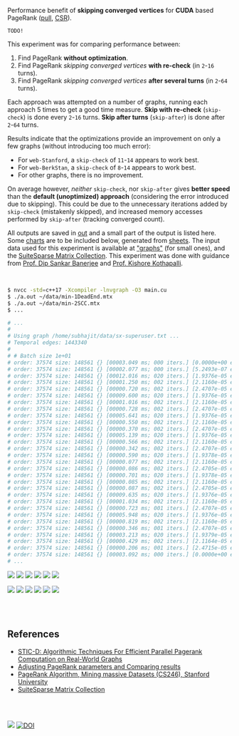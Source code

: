Performance benefit of **skipping converged vertices** for **CUDA** based
PageRank ([pull], [CSR]).

`TODO!`

This experiment was for comparing performance between:
1. Find PageRank **without optimization**.
2. Find PageRank *skipping converged vertices* **with re-check** (in `2`-`16` turns).
3. Find PageRank *skipping converged vertices* **after several turns** (in `2`-`64` turns).

Each approach was attempted on a number of graphs, running each approach 5 times
to get a good time measure. **Skip with re-check** (`skip-check`) is done every
`2`-`16` turns. **Skip after turns** (`skip-after`) is done after `2`-`64`
turns.

Results indicate that the optimizations provide an improvement on only a
few graphs (without introducing too much error):
- For `web-Stanford`, a `skip-check` of `11`-`14` appears to work best.
- For `web-BerkStan`, a `skip-check` of `8`-`14` appears to work best.
- For other graphs, there is no improvement.

On average however, *neither* `skip-check`, nor `skip-after` gives **better
speed** than the **default (unoptimized) approach** (considering the error
introduced due to skipping). This could be due to the unnecessary iterations
added by `skip-check` (mistakenly skipped), and increased memory accesses
performed by `skip-after` (tracking converged count).

All outputs are saved in [out](out/) and a small part of the output is listed
here. Some [charts] are to be included below, generated from [sheets]. The input
data used for this experiment is available at ["graphs"] (for small ones), and
the [SuiteSparse Matrix Collection]. This experiment was done with guidance
from [Prof. Dip Sankar Banerjee] and [Prof. Kishore Kothapalli].

<br>

```bash
$ nvcc -std=c++17 -Xcompiler -lnvgraph -O3 main.cu
$ ./a.out ~/data/min-1DeadEnd.mtx
$ ./a.out ~/data/min-2SCC.mtx
$ ...

# ...
#
# Using graph /home/subhajit/data/sx-superuser.txt ...
# Temporal edges: 1443340
#
# # Batch size 1e+01
# order: 37574 size: 148561 {} [00003.049 ms; 000 iters.] [0.0000e+00 err.] I:pagerankNvgraph (static)
# order: 37574 size: 148561 {} [00002.077 ms; 000 iters.] [5.2493e-07 err.] I:pagerankNvgraph (incremental)
# order: 37574 size: 148561 {} [00012.016 ms; 020 iters.] [1.9376e-05 err.] I:pagerankMonolithicSeq (static)
# order: 37574 size: 148561 {} [00001.250 ms; 002 iters.] [2.1160e-05 err.] I:pagerankMonolithicSeq (incremental)
# order: 37574 size: 148561 {} [00000.720 ms; 002 iters.] [2.4707e-05 err.] I:pagerankMonolithicSeq (dynamic)
# order: 37574 size: 148561 {} [00009.600 ms; 020 iters.] [1.9376e-05 err.] I:pagerankMonolithicSeqSplit (static)
# order: 37574 size: 148561 {} [00001.016 ms; 002 iters.] [2.1160e-05 err.] I:pagerankMonolithicSeqSplit (incremental)
# order: 37574 size: 148561 {} [00000.728 ms; 002 iters.] [2.4707e-05 err.] I:pagerankMonolithicSeqSplit (dynamic)
# order: 37574 size: 148561 {} [00005.641 ms; 020 iters.] [1.9376e-05 err.] I:pagerankMonolithicOmp (static)
# order: 37574 size: 148561 {} [00000.550 ms; 002 iters.] [2.1160e-05 err.] I:pagerankMonolithicOmp (incremental)
# order: 37574 size: 148561 {} [00000.370 ms; 002 iters.] [2.4707e-05 err.] I:pagerankMonolithicOmp (dynamic)
# order: 37574 size: 148561 {} [00005.139 ms; 020 iters.] [1.9376e-05 err.] I:pagerankMonolithicOmpSplit (static)
# order: 37574 size: 148561 {} [00000.566 ms; 002 iters.] [2.1160e-05 err.] I:pagerankMonolithicOmpSplit (incremental)
# order: 37574 size: 148561 {} [00000.342 ms; 002 iters.] [2.4707e-05 err.] I:pagerankMonolithicOmpSplit (dynamic)
# order: 37574 size: 148561 {} [00000.590 ms; 020 iters.] [1.9378e-05 err.] I:pagerankMonolithicCuda (static)
# order: 37574 size: 148561 {} [00000.077 ms; 002 iters.] [2.1160e-05 err.] I:pagerankMonolithicCuda (incremental)
# order: 37574 size: 148561 {} [00000.086 ms; 002 iters.] [2.4705e-05 err.] I:pagerankMonolithicCuda (dynamic)
# order: 37574 size: 148561 {} [00000.701 ms; 020 iters.] [1.9378e-05 err.] I:pagerankMonolithicCudaSplit (static)
# order: 37574 size: 148561 {} [00000.085 ms; 002 iters.] [2.1160e-05 err.] I:pagerankMonolithicCudaSplit (incremental)
# order: 37574 size: 148561 {} [00000.087 ms; 002 iters.] [2.4705e-05 err.] I:pagerankMonolithicCudaSplit (dynamic)
# order: 37574 size: 148561 {} [00009.635 ms; 020 iters.] [1.9376e-05 err.] I:pagerankLevelwiseSeq (static)
# order: 37574 size: 148561 {} [00001.034 ms; 002 iters.] [2.1160e-05 err.] I:pagerankLevelwiseSeq (incremental)
# order: 37574 size: 148561 {} [00000.723 ms; 001 iters.] [2.4707e-05 err.] I:pagerankLevelwiseSeq (dynamic)
# order: 37574 size: 148561 {} [00005.948 ms; 020 iters.] [1.9376e-05 err.] I:pagerankLevelwiseOmp (static)
# order: 37574 size: 148561 {} [00000.819 ms; 002 iters.] [2.1160e-05 err.] I:pagerankLevelwiseOmp (incremental)
# order: 37574 size: 148561 {} [00000.346 ms; 001 iters.] [2.4707e-05 err.] I:pagerankLevelwiseOmp (dynamic)
# order: 37574 size: 148561 {} [00003.213 ms; 020 iters.] [1.9379e-05 err.] I:pagerankLevelwiseCuda (static)
# order: 37574 size: 148561 {} [00000.429 ms; 002 iters.] [2.1164e-05 err.] I:pagerankLevelwiseCuda (incremental)
# order: 37574 size: 148561 {} [00000.206 ms; 001 iters.] [2.4715e-05 err.] I:pagerankLevelwiseCuda (dynamic)
# order: 37574 size: 148561 {} [00003.092 ms; 000 iters.] [0.0000e+00 err.] D:pagerankNvgraph (static)
# ...
```

[![](https://i.imgur.com/ZqjTC2X.png)][sheetp]
[![](https://i.imgur.com/DfLlLf1.png)][sheetp]
[![](https://i.imgur.com/t9XY6Rf.png)][sheetp]
[![](https://i.imgur.com/qCKfpWZ.png)][sheetp]
[![](https://i.imgur.com/GjDK1Y7.png)][sheetp]
[![](https://i.imgur.com/SaCKdfR.png)][sheetp]

[![](https://i.imgur.com/lrAcQsh.png)][sheetp]
[![](https://i.imgur.com/0qIMCWA.png)][sheetp]
[![](https://i.imgur.com/0rU6vgM.png)][sheetp]
[![](https://i.imgur.com/L4T5lsT.png)][sheetp]
[![](https://i.imgur.com/dqnGE8q.png)][sheetp]
[![](https://i.imgur.com/FXraCAt.png)][sheetp]

<br>
<br>


## References

- [STIC-D: Algorithmic Techniques For Efficient Parallel Pagerank Computation on Real-World Graphs](https://gist.github.com/wolfram77/bb09968cc0e592583c4b180243697d5a)
- [Adjusting PageRank parameters and Comparing results](https://arxiv.org/abs/2108.02997)
- [PageRank Algorithm, Mining massive Datasets (CS246), Stanford University](https://www.youtube.com/watch?v=ke9g8hB0MEo)
- [SuiteSparse Matrix Collection]

<br>
<br>

[![](https://i.imgur.com/KExwVG1.jpg)](https://www.youtube.com/watch?v=A7TKQKAFIi4)
[![DOI](https://zenodo.org/badge/381913855.svg)](https://zenodo.org/badge/latestdoi/381913855)

[Prof. Dip Sankar Banerjee]: https://sites.google.com/site/dipsankarban/
[Prof. Kishore Kothapalli]: https://www.iiit.ac.in/people/faculty/kkishore/
[SuiteSparse Matrix Collection]: https://sparse.tamu.edu
["graphs"]: https://github.com/puzzlef/graphs
[pull]: https://github.com/puzzlef/pagerank-push-vs-pull
[CSR]: https://github.com/puzzlef/pagerank-class-vs-csr
[charts]: https://photos.app.goo.gl/Fq6dQn2DVR61JLpN7
[sheets]: https://docs.google.com/spreadsheets/d/1Ci4zSJqs2dK_TFtkKfP90sp0srRKeo0f8t2g_bSywFM/edit?usp=sharing
[sheetp]: https://docs.google.com/spreadsheets/d/e/2PACX-1vSUn7LILIgMLqtUvRvNbiaB022SN9z9GRVzuJqVA2mRFDXMo1jOSLfdALveLsW1gaXO6FFMa_wVY0S3/pubhtml
